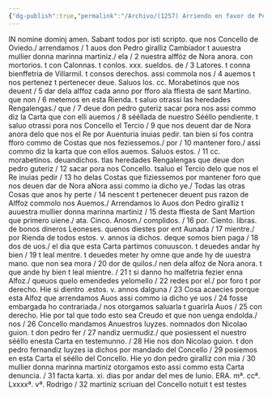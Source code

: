 ```yaml
---
{"dg-publish":true,"permalink":"/Archivo/(1257) Arriendo en favor de Pedro Giráldiz/","tags":["#Siglo_13","a1257","escrito","Oviedo","medieval","documento"]}
---
```



IN nomine dominj amen. Sabant todos por isti scripto. que nos Concello de Oviedo./ arrendamos / 1 auos don Pedro giralliz Cambiador t auuestra mullier donna marinna martiniz./ ela / 2 nuestra alffóz de Nora anora. con mortorios. t con Calonnas. t conlos. xxx. sueldos. de / 3 Latores. t conna bienffetria de Villarmil. t consos derechos. assi commola nos / 4 auemos t nos pertenez t pertenecer deue. Saluos los. cc. Morabetinos que nos deuent / 5 dar dela alffoz cada anno por fforo ala ffiesta de sant Martino. que non / 6 metemos en esta Rienda. t saluo otrassi las heredades Rengalengas./ que / 7 deue don pedro guteriz sacar pora nos assi commo diz la Carta que con elli auemos / 8 sééllada de nuestro Sééllo pendiente. t saluo otrassi pora nos Concello el Tercio / 9 que nos deuent dar de Nora anora delo que nos el Re por Auenturia inuias pedir. tan bien si fos contra fforo commo de Costas que nos feziessemos./ por / 10 mantener foro./ assi commo diz la karta que con ellos auemos. Saluos estos. / 11 cc. morabetinos. deuandichos. tlas heredades Rengalengas que deue don pedro guteriz / 12 sacar pora nos Concello. tsaluo el Tercio delo que nos el Re inuias pedir / 13 ho delas Costas que fiziessemos por mantener foro que nos deuen dar de Nora aNora assi commo ia dicho ye./ Todas las otras Cosas que anos hy perte / 14 nescent t pertenecer deuent pus razon de Alffoz commolo nos Auemos./ Arrendamos lo Auos don Pedro giralliz t auuestra mullier donna marinna martiniz / 15 desta ffiesta de Sant Martion que primero uiene./ ata. Cinco. Anosm./ complidos. / 16 por. Ciento. libras. de bonos dineros Leoneses. quenos diestes por ent Aunada / 17 mientre./ por Rienda de todos estos. v. annos ia dichos. deque somos bien paga / 18 dos de uos./ el dia que esta Carta partimos conuuscon. t deuedes andar hy bien / 19 t leal mentre. t deuedes meter hy omne que ande hy de uuestra mano. que non sea mora / 20 dor de quilos./ nen dela alfoz de Nora anora. t que ande hy bien t leal mientre. / 21 t si danno ho malfetria fezier enna Alfoz./ queuos quelo emendedes yelomello / 22 redes por el./ por foro t por derecho. Hie si dientro .estos. v. annos dalguna / 23 Cosa acaecies porque esta Alfoz que arrendamos Auos assi commo ia dicho ye uos / 24 fosse embargada ho contrariada./ nos otorgamos saluarla t guarirla Auos / 25 con derecho. Hie por tal que todo esto sea Creudo et que non uenga endolda./ nos / 26 Concello mandamos Anuestros Iuyzes. nomnados don Nicolao guion. t don pedro fer / 27 nandiz uermudiz./ que posiessent el nuestro sééllo enesta Carta en testemunno. / 28 Hie nos don Nicolao guion. t don pedro fernandiz Iuyzes ia dichos por mandado del Concello / 29 posiemos en esta Carta el sééllo del Concello. Hie yo don pedro giralliz con mia / 30 mullier donna marinna martiniz otorgamos esto assi commo esta Carta denuncia. / 31 facta karta. xi. dias por andar del mes de Iunio. ERA. mª. ccª. Lxxxxª. vª. Rodrigo / 32 martiniz scriuan del Concello notuit t est testes